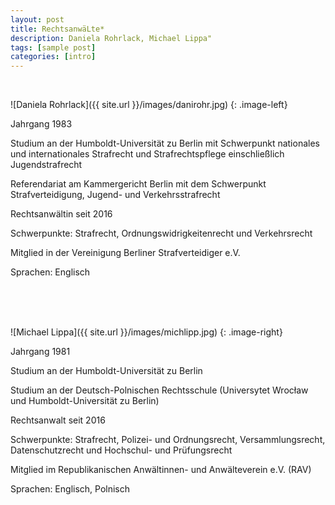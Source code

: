 ```yaml
---
layout: post
title: RechtsanwäLte*
description: Daniela Rohrlack, Michael Lippa"
tags: [sample post]
categories: [intro]
---
```


<br />

![Daniela Rohrlack]({{ site.url }}/images/danirohr.jpg)
{: .image-left}

Jahrgang 1983

Studium an der Humboldt-Universität zu Berlin mit Schwerpunkt nationales und internationales Strafrecht und Strafrechtspflege einschließlich Jugendstrafrecht

Referendariat am Kammergericht Berlin mit dem Schwerpunkt Strafverteidigung, Jugend- und Verkehrsstrafrecht

Rechtsanwältin seit 2016

Schwerpunkte: Strafrecht, Ordnungswidrigkeitenrecht und Verkehrsrecht

Mitglied in der Vereinigung Berliner Strafverteidiger e.V.

Sprachen: Englisch

<br />
<br />
<br />

![Michael Lippa]({{ site.url }}/images/michlipp.jpg)
{: .image-right}

Jahrgang 1981

Studium an der Humboldt-Universität zu Berlin

Studium an der Deutsch-Polnischen Rechtsschule (Universytet Wrocław und Humboldt-Universität zu Berlin)
Rechtsanwalt seit 2016
Schwerpunkte: Strafrecht, Polizei- und Ordnungsrecht, Versammlungsrecht, Datenschutzrecht und Hochschul- und Prüfungsrecht
Mitglied im Republikanischen Anwältinnen- und Anwälteverein e.V. (RAV)
Sprachen: Englisch, Polnisch